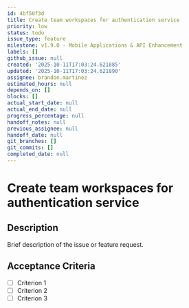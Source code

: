 ```yaml
---
id: 4bf50f3d
title: Create team workspaces for authentication service
priority: low
status: todo
issue_type: feature
milestone: v1.9.0 - Mobile Applications & API Enhancement
labels: []
github_issue: null
created: '2025-10-11T17:03:24.621885'
updated: '2025-10-11T17:03:24.621890'
assignee: brandon.martinez
estimated_hours: null
depends_on: []
blocks: []
actual_start_date: null
actual_end_date: null
progress_percentage: null
handoff_notes: null
previous_assignee: null
handoff_date: null
git_branches: []
git_commits: []
completed_date: null
---
```


# Create team workspaces for authentication service

## Description

Brief description of the issue or feature request.

## Acceptance Criteria

- [ ] Criterion 1
- [ ] Criterion 2
- [ ] Criterion 3